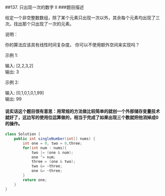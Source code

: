 ##137. 只出现一次的数字 II
###题目描述

给定一个非空整数数组，除了某个元素只出现一次以外，其余每个元素均出现了三次。找出那个只出现了一次的元素。

说明：

你的算法应该具有线性时间复杂度。 你可以不使用额外空间来实现吗？

示例 1:

输入: [2,2,3,2]  
输出: 3

示例 2:

输入: [0,1,0,1,0,1,99]  
输出: 99


#### 说实话这个题目很有意思：用常规的方法做比较简单的就创一个外部储存变量技术就好了，这边写的使用位运算做的，相当于完成了如果出现三个数就把他消掉成0的操作。
```java
class Solution {
    public int singleNumber(int[] nums) {
        int one = 0, two = 0,three;
        for(int num : nums){
            two |= (one & num);
            one ^= num;
            three = (one & two);
            two &= ~three;
            one &= ~three;
        }
        return one;
    }
}
```
